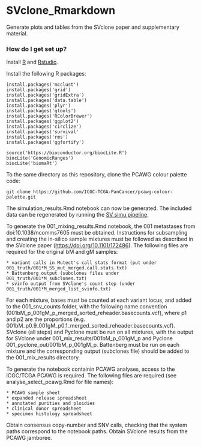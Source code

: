 # SVclone_Rmarkdown

Generate plots and tables from the SVclone paper and supplementary material.

### How do I get set up? ##

Install [R](https://www.r-project.org/) and [Rstudio](https://rstudio.com/products/RStudio/).

Install the following R packages:

    install.packages('mcclust')
    install.packages('grid')
    install.packages('gridExtra')
    install.packages('data.table')
    install.packages('plyr')
    install.packages('gtools')
    install.packages('RColorBrewer')
    install.packages('ggplot2')
    install.packages('circlize')
    install.packages('survival'
    install.packages('rms')
    install.packages('ggfortify')
    
    source('https://bioconductor.org/biocLite.R')
    biocLite('GenomicRanges')
    biocLite('biomaRt')

To the same directory as this repository, clone the PCAWG colour palette code:
    
    git clone https://github.com/ICGC-TCGA-PanCancer/pcawg-colour-palette.git
    
The simulation_results.Rmd notebook can now be generated. The included data can be regenerated by running the [SV simu pipeline](https://github.com/mcmero/sv_simu_pipe).

To generate the 001_mixing_results.Rmd notebook, the 001 metastases from doi:10.1038/ncomms7605 must be obtained. Instructions for subsampling and creating the in-silico sample mixtures must be followed as described in the SVclone paper (https://doi.org/10.1101/172486). The following files are required for the original bM and gM samples:

    * variant calls in Mutect's call stats format (put under 001_truth/001*M_SS_mut_merged.call.stats.txt)
    * Battenberg output (subclones files under 001_truth/001*M_subclones.txt)
    * svinfo output from SVclone's count step (under 001_truth/001*M_merged_list_svinfo.txt)
    
For each mixture, bases must be counted at each variant locus, and added to the 001_snv_counts folder, with the following name convention (001bM_p<p1>_001gM_p<p2>_merged_sorted_reheader.basecounts.vcf), where p1 and p2 are the proportions (e.g. 001bM_p0.9_001gM_p0.1_merged_sorted_reheader.basecounts.vcf). SVclone (all steps) and Pyclone must be run on all mixtures, with the output for SVclone under 001_mix_results/001bM_p<p1>_001gM_p<p2> and Pyclone 001_pyclone_out/001bM_p<p1>_001gM_p<p2>. Battenberg must be run on each mixture and the corresponding output (subclones file) should be added to the 001_mix_results directory. 

To generate the notebook containin PCAWG analyses, access to the ICGC/TCGA PCAWG is required. The following files are required (see analyse_select_pcawg.Rmd for file names):

    * PCAWG sample sheet
    * expanded release spreadsheet
    * annotated purities and ploidies
    * clinical donor spreadsheet
    * specimen histology spreadsheet

Obtain consensus copy-number and SNV calls, checking that the system paths correspond to the notebook paths. Obtain SVclone results from the PCAWG jamboree. 
